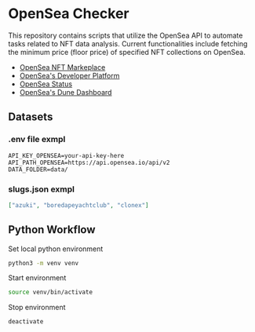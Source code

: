 # OpenSea Checker

This repository contains scripts that utilize the OpenSea API to automate tasks related to NFT data analysis. Current functionalities include fetching the minimum price (floor price) of specified NFT collections on OpenSea.

- [OpenSea NFT Markeplace](https://opensea.io/)
- [OpenSea's Developer Platform](https://docs.opensea.io/)
- [OpenSea Status](https://status.opensea.io/)
- [OpenSea's Dune Dashboard](https://dune.com/rchen8/opensea)

## Datasets

### .env file exmpl

```text
API_KEY_OPENSEA=your-api-key-here
API_PATH_OPENSEA=https://api.opensea.io/api/v2
DATA_FOLDER=data/
```

### slugs.json exmpl

```json
["azuki", "boredapeyachtclub", "clonex"]
```

## Python Workflow

Set local python environment

```bash
python3 -m venv venv
```

Start environment

```bash
source venv/bin/activate
```

Stop environment

```bash
deactivate
```
